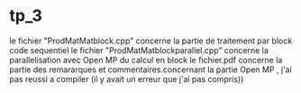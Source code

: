 # tp_3
le fichier "ProdMatMatblock.cpp" concerne la partie de traitement par block code sequentiel
le fichier "ProdMatMatblockparallel.cpp" concerne la parallelisation avec Open MP du calcul en block
le fichier.pdf concerne la partie des remararques et commentaires.concernant la partie Open MP , j'ai pas reussi a compiler (il y avait un erreur que j'ai pas compris))
